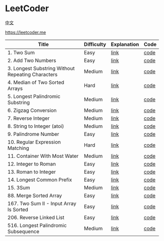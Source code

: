 # LeetCoder

[中文](https://github.com/HaelChan/leetcoder/blob/main/README-zh.md)

https://leetcoder.me

| Title | Difficulty | Explanation | Code |
| --- | --- | --- | --- |
| 1. Two Sum | Easy | [link](https://leetcoder.me/en/solution/two-sum) | [code](https://github.com/HaelChan/leetcoder/tree/main/code/0001.%20Two%20Sum) |
| 2. Add Two Numbers | Easy | [link](https://leetcoder.me/en/solution/add-two-numbers) | [code](https://github.com/HaelChan/leetcoder/tree/main/code/0002.%20Add%20Two%20Numbers) |
| 3. Longest Substring Without Repeating Characters | Medium | [link](https://leetcoder.me/en/solution/longest-substring-without-repeating-characters) | [code](https://github.com/HaelChan/leetcoder/tree/main/code/0003.%20Longest%20Substring%20Without%20Repeating%20Characters) |
| 4. Median of Two Sorted Arrays | Hard | [link](https://leetcoder.me/en/solution/median-of-two-sorted-arrays) | [code](https://github.com/HaelChan/leetcoder/tree/main/code/0004.%20Median%20of%20Two%20Sorted%20Arrays) |
| 5. Longest Palindromic Substring | Medium | [link](https://leetcoder.me/en/solution/longest-palindromic-substring) | [code](https://github.com/HaelChan/leetcoder/tree/main/code/0005.%20Longest%20Palindromic%20Substring) |
| 6. Zigzag Conversion | Medium | [link](https://leetcoder.me/en/solution/zigzag-conversion) | [code](https://github.com/HaelChan/leetcoder/tree/main/code/0006.%20Zigzag%20Conversion) |
| 7. Reverse Integer | Medium | [link](https://leetcoder.me/en/solution/reverse-integer) | [code](https://github.com/HaelChan/leetcoder/tree/main/code/0007.%20Reverse%20Integer) |
| 8. String to Integer (atoi) | Medium | [link](https://leetcoder.me/en/solution/string-to-integer-atoi) | [code](https://github.com/HaelChan/leetcoder/tree/main/code/0008.%20String%20to%20Integer%20(atoi)) |
| 9. Palindrome Number | Easy | [link](https://leetcoder.me/en/solution/palindrome-number) | [code](https://github.com/HaelChan/leetcoder/tree/main/code/0009.%20Palindrome%20Number) |
| 10. Regular Expression Matching | Hard | [link](https://leetcoder.me/en/solution/regular-expression-matching) | [code](https://github.com/HaelChan/leetcoder/tree/main/code/0010.%20Regular%20Expression%20Matching) |
| 11. Container With Most Water | Medium | [link](https://leetcoder.me/en/solution/container-with-most-water) | [code](https://github.com/HaelChan/leetcoder/tree/main/code/0011.%20Container%20With%20Most%20Water) |
| 12. Integer to Roman | Easy | [link](https://leetcoder.me/en/solution/integer-to-roman) | [code](https://github.com/HaelChan/leetcoder/tree/main/code/0012.%20Integer%20to%20Roman) |
| 13. Roman to Integer | Easy | [link](https://leetcoder.me/en/solution/roman-to-integer) | [code](https://github.com/HaelChan/leetcoder/tree/main/code/0013.%20Roman%20to%20Integer) |
| 14. Longest Common Prefix | Easy | [link](https://leetcoder.me/en/solution/longest-common-prefix) | [code](https://github.com/HaelChan/leetcoder/tree/main/code/0014.%20Longest%20Common%20Prefix) |
| 15. 3Sum | Medium | [link](https://leetcoder.me/en/solution/3sum) | [code](https://github.com/HaelChan/leetcoder/tree/main/code/0015.%203Sum) |
| 88. Merge Sorted Array | Easy | [link](https://leetcoder.me/en/solution/merge-sorted-array) | [code](https://github.com/HaelChan/leetcoder/tree/main/code/0088.%20Merge%20Sorted%20Array) |
| 167. Two Sum II - Input Array Is Sorted | Easy | [link](https://leetcoder.me/en/solution/two-sum-ii-input-array-is-sorted) | [code](https://github.com/HaelChan/leetcoder/tree/main/code/0167.%20Two%20Sum%20II%20-%20Input%20Array%20Is%20Sorted) |
| 206. Reverse Linked List | Easy | [link](https://leetcoder.me/en/solution/reverse-linked-list) | [code](https://github.com/HaelChan/leetcoder/tree/main/code/0206.%20Reverse%20Linked%20List) |
| 516. Longest Palindromic Subsequence | Medium | [link](https://leetcoder.me/en/solution/longest-palindromic-subsequence) | [code](https://github.com/HaelChan/leetcoder/tree/main/code/0516.%20Longest%20Palindromic%20Subsequence) |

